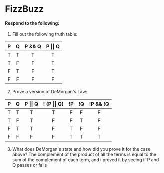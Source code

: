 # FizzBuzz
#### Respond to the following:

1. Fill out the following truth table:

| P  | Q  | P && Q | P \|\| Q |
|:--:|:--:|:------:|:--------:|
| T  | T  |   T    |     T    |
| T  | F  |   F    |     T    |
| F  | T  |   F    |     T    |
| F  | F  |   F    |     F    |


2. Prove a version of DeMorgan's Law:

| P  | Q  | P \|\| Q | ! (P \|\| Q) | !P | !Q | !P && !Q |
|:--:|:--:|:--------:|:------------:|:--:|:--:|:--------:|
| T  | T  |     T    |      T       |  F | F  |   F      |
| T  | F  |     T    |      F       |  F | T  |   F      |
| F  | T  |     T    |      F       |  T | F  |   F      |
| F  | F  |     F    |      F       |  T | T  |   T      |

3. What does DeMorgan's state and how did you prove it for the case above?
The complement of the product of all the terms is equal to the sum of the complement of each term, and i proved it by seeing if P and Q passes or fails
